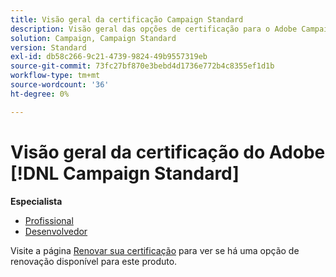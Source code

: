 ```yaml
---
title: Visão geral da certificação Campaign Standard
description: Visão geral das opções de certificação para o Adobe Campaign Standard
solution: Campaign, Campaign Standard
version: Standard
exl-id: db58c266-9c21-4739-9824-49b9557319eb
source-git-commit: 73fc27bf870e3bebd4d1736e772b4c8355ef1d1b
workflow-type: tm+mt
source-wordcount: '36'
ht-degree: 0%

---
```


# Visão geral da certificação do Adobe [!DNL Campaign Standard]

**Especialista**

* [Profissional](/help/certifications/acs/acs-e-business.md) <!--AD0-E307-->
* [Desenvolvedor](/help/certifications/acs/acs-e-developer.md) <!--AD0-E306-->

Visite a página [Renovar sua certificação](/help/certifications/renew.md) para ver se há uma opção de renovação disponível para este produto.
